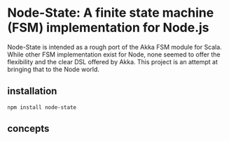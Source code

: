# Node-State: A finite state machine (FSM) implementation for Node.js

Node-State is intended as a rough port of the Akka FSM module for Scala.  While other FSM implementation exist for Node, none seemed to offer the flexibility and the clear DSL offered by Akka.  This project is an attempt at bringing that to the Node world.

## installation

	npm install node-state

## concepts

